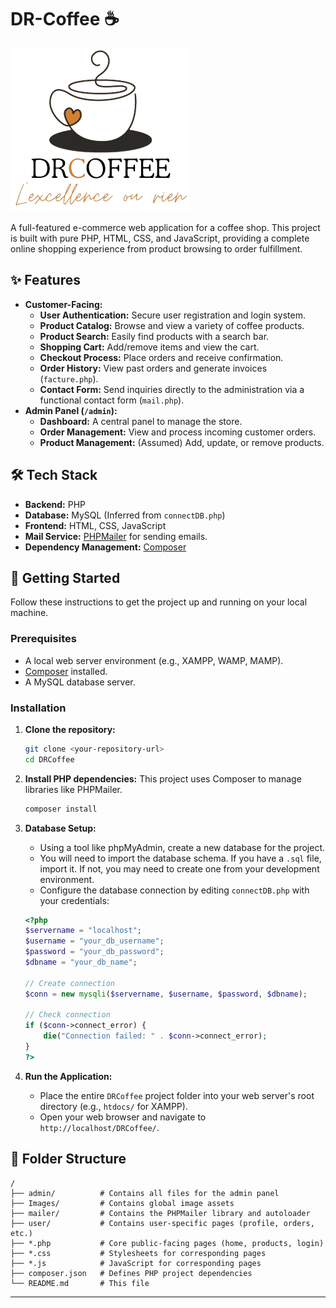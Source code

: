 # DR-Coffee ☕

![DRCoffee Logo](./user/Images/DRCoffee_Logo.png)

A full-featured e-commerce web application for a coffee shop. This project is built with pure PHP, HTML, CSS, and JavaScript, providing a complete online shopping experience from product browsing to order fulfillment.

## ✨ Features

*   **Customer-Facing:**
    *   **User Authentication:** Secure user registration and login system.
    *   **Product Catalog:** Browse and view a variety of coffee products.
    *   **Product Search:** Easily find products with a search bar.
    *   **Shopping Cart:** Add/remove items and view the cart.
    *   **Checkout Process:** Place orders and receive confirmation.
    *   **Order History:** View past orders and generate invoices (`facture.php`).
    *   **Contact Form:** Send inquiries directly to the administration via a functional contact form (`mail.php`).
*   **Admin Panel (`/admin`):**
    *   **Dashboard:** A central panel to manage the store.
    *   **Order Management:** View and process incoming customer orders.
    *   **Product Management:** (Assumed) Add, update, or remove products.

## 🛠️ Tech Stack

*   **Backend:** PHP
*   **Database:** MySQL (Inferred from `connectDB.php`)
*   **Frontend:** HTML, CSS, JavaScript
*   **Mail Service:** [PHPMailer](https://github.com/PHPMailer/PHPMailer) for sending emails.
*   **Dependency Management:** [Composer](https://getcomposer.org/)

## 🚀 Getting Started

Follow these instructions to get the project up and running on your local machine.

### Prerequisites

*   A local web server environment (e.g., XAMPP, WAMP, MAMP).
*   [Composer](https://getcomposer.org/) installed.
*   A MySQL database server.

### Installation

1.  **Clone the repository:**
    ```bash
    git clone <your-repository-url>
    cd DRCoffee
    ```

2.  **Install PHP dependencies:**
    This project uses Composer to manage libraries like PHPMailer.
    ```bash
    composer install
    ```

3.  **Database Setup:**
    *   Using a tool like phpMyAdmin, create a new database for the project.
    *   You will need to import the database schema. If you have a `.sql` file, import it. If not, you may need to create one from your development environment.
    *   Configure the database connection by editing `connectDB.php` with your credentials:
      ```php
      <?php
      $servername = "localhost";
      $username = "your_db_username";
      $password = "your_db_password";
      $dbname = "your_db_name";

      // Create connection
      $conn = new mysqli($servername, $username, $password, $dbname);

      // Check connection
      if ($conn->connect_error) {
          die("Connection failed: " . $conn->connect_error);
      }
      ?>
      ```

4.  **Run the Application:**
    *   Place the entire `DRCoffee` project folder into your web server's root directory (e.g., `htdocs/` for XAMPP).
    *   Open your web browser and navigate to `http://localhost/DRCoffee/`.

## 📂 Folder Structure

```
/
├── admin/          # Contains all files for the admin panel
├── Images/         # Contains global image assets
├── mailer/         # Contains the PHPMailer library and autoloader
├── user/           # Contains user-specific pages (profile, orders, etc.)
├── *.php           # Core public-facing pages (home, products, login)
├── *.css           # Stylesheets for corresponding pages
├── *.js            # JavaScript for corresponding pages
├── composer.json   # Defines PHP project dependencies
└── README.md       # This file
```

---
